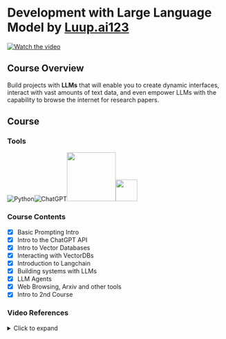 # Development with Large Language Model by [Luup.ai123](https://www.youtube.com/channel/UCS3Axd8pcTlf6b15sDVpFFg)

[![Watch the video](https://img.youtube.com/vi/https://www.youtube.com/watch?v=xZDB1naRUlk/default.jpg)](https://www.youtube.com/watch?v=xZDB1naRUlk)

## Course Overview

Build projects with **LLMs** that will enable you to create dynamic interfaces, interact with vast amounts of text data, and even empower LLMs with the capability to browse the internet for research papers.

## Course

### Tools

![Python](https://img.shields.io/badge/python-3670A0?style=for-the-badge&logo=python&logoColor=ffdd54)![ChatGPT](https://img.shields.io/badge/chatGPT-74aa9c?style=for-the-badge&logo=openai&logoColor=white)<img src="https://sourcetoad.com/wp-content/uploads/2023/06/LangChain-Horizontal.png" width=113><img src="https://docs.trychroma.com/img/chroma.svg" width=50>

### Course Contents

- [x] Basic Prompting Intro
- [x] Intro to the ChatGPT API
- [x] Intro to Vector Databases
- [x] Interacting with VectorDBs
- [x] Introduction to Langchain
- [x] Building systems with LLMs
- [x] LLM Agents
- [x] Web Browsing, Arxiv and other tools
- [x] Intro to 2nd Course

### Video References

<details>
<summary>Click to expand</summary>

- [00:00](https://www.youtube.com/watch?v=xZDB1naRUlk&t=0s) Brief Introduction to LLMs
- [0:12:33](https://www.youtube.com/watch?v=xZDB1naRUlk&t=753s) Quick note from the future
- [0:12:49](https://www.youtube.com/watch?v=xZDB1naRUlk&t=769s) Chatgpt playground (skip this is you know this already)
- [0:19:52](https://www.youtube.com/watch?v=xZDB1naRUlk&t=1192s) GPT API basics (skip this is you know this already)
- [0:33:43](https://www.youtube.com/watch?v=xZDB1naRUlk&t=2023s) Brief intro to `chainlit`
- [0:34:39](https://www.youtube.com/watch?v=xZDB1naRUlk&t=2079s) Cloning chatgpt user interface
- [0:50:24](https://www.youtube.com/watch?v=xZDB1naRUlk&t=3024s) Limitations of our interface
- [0:52:51](https://www.youtube.com/watch?v=xZDB1naRUlk&t=3171s) Adding streaming, backend view, stop sequence button
- [1:05:03](https://www.youtube.com/watch?v=xZDB1naRUlk&t=3903s) Introduction to vector databases
- [1:11:46](https://www.youtube.com/watch?v=xZDB1naRUlk&t=4306s) Vector databases hands on
- [1:20:08](https://www.youtube.com/watch?v=xZDB1naRUlk&t=4808s) QnA with Documents - .txt and .pdf
- [1:32:52](https://www.youtube.com/watch?v=xZDB1naRUlk&t=5572s) Testing out our Q&A system
- [1:37:10](https://www.youtube.com/watch?v=xZDB1naRUlk&t=5830s) Introduction to web-browsing and agents
- [1:43:19](https://www.youtube.com/watch?v=xZDB1naRUlk&t=6199s) AI researcher
- [1:50:34](https://www.youtube.com/watch?v=xZDB1naRUlk&t=6634s) Shell Tool
- [1:53:59](https://www.youtube.com/watch?v=xZDB1naRUlk&t=6839s) Human as a tool
- [1:55:44](https://www.youtube.com/watch?v=xZDB1naRUlk&t=6944s) Create your own tools
- [1:56:37](https://www.youtube.com/watch?v=xZDB1naRUlk&t=6997s) Mini code interpreter plugin(`Replit` tool)
- [1:58:34](https://www.youtube.com/watch?v=xZDB1naRUlk&t=7114s) Searching youtube using agents
- [2:01:20](https://www.youtube.com/watch?v=xZDB1naRUlk&t=7280s) Ending Notes
- [2:01:32](https://www.youtube.com/watch?v=xZDB1naRUlk&t=7292s) `Luup.ai`
- [2:01:45](https://www.youtube.com/watch?v=xZDB1naRUlk&t=7305s) Guide to explore more

</details>